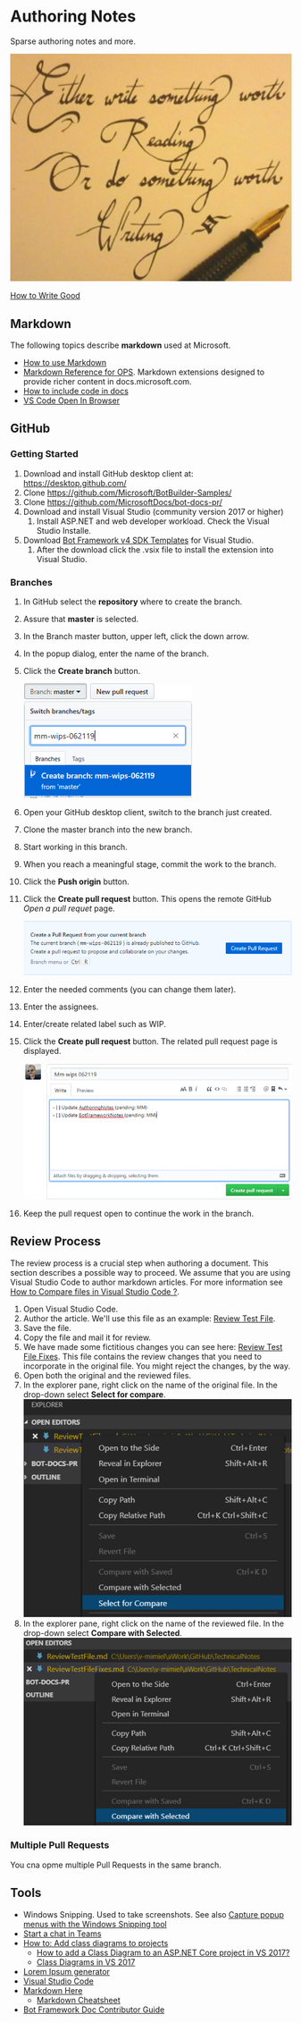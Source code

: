 # Authoring Notes

Sparse authoring notes and more.

![write_good](Media/Generic/write_good.PNG)

[How to Write Good](https://www.plainlanguage.gov/resources/humor/how-to-write-good/)

## Markdown

The following topics describe **markdown** used at Microsoft.

- [How to use Markdown](https://review.docs.microsoft.com/en-us/help/contribute/contribute-how-to-write-use-markdown?branch=master)
- [Markdown Reference for OPS](https://review.docs.microsoft.com/en-us/help/contribute/markdown-reference?branch=master).  Markdown extensions designed to provide richer content in docs.microsoft.com.
- [How to include code in docs](https://review.docs.microsoft.com/en-us/help/contribute/code-in-docs?branch=master)
- [VS Code Open In Browser](https://www.bing.com/videos/search?q=preview+visual+code+markdown+in+default+browser&view=detail&mid=C816AE112B86E16599DEC816AE112B86E16599DE&FORM=VIRE)

## GitHub

### Getting Started

1. Download and install GitHub desktop client at: https://desktop.github.com/ 
1. Clone https://github.com/Microsoft/BotBuilder-Samples/ 
1. Clone https://github.com/MicrosoftDocs/bot-docs-pr/  
1. Download  and install Visual Studio (community version 2017 or higher)
    1. Install ASP.NET and web developer workload. Check  the Visual Studio Installe. 
1. Download [Bot Framework v4 SDK Templates](https://marketplace.visualstudio.com/items?itemName=BotBuilder.botbuilderv4) for Visual Studio. 
    1. After the download click the .vsix file to install the extension into Visual Studio. 

### Branches

1. In GitHub select the **repository** where to create the branch.
1. Assure that **master** is selected.
1. In the Branch master button, upper left, click the down arrow. 
1. In the popup dialog, enter the name of the branch.
1. Click the **Create branch** button.

    ![github_create_branch](Media/Github/github_create_branch.PNG)

1. Open your GitHub desktop client, switch to the branch just created.
1. Clone the master branch into the new branch.
1. Start working in this branch.
1. When you reach a meaningful stage, commit the work to the branch.
1. Click the **Push origin** button.
1. Click the **Create pull request** button. This opens the remote GitHub *Open a pull requet* page. 

    ![github_create_branch](Media/Github/create_pr_button.PNG)

1. Enter the needed comments (you can change them later). 
1. Enter the assignees.
1. Enter/create related label such as WIP. 
1. Click the **Create pull request** button. The related pull request page is displayed.

   ![github_create_branch](Media/Github/create_pr_button_remote.PNG)

1. Keep the pull request open to continue the work in the branch.

## Review Process

The review process is a crucial step when authoring a document. This section describes a possible way to proceed.
We assume that you are using Visual Studio Code to author markdown articles.
For more information see [How to Compare files in Visual Studio Code ?](https://dailydotnettips.com/how-to-compare-files-in-visual-studio-code/).

1. Open Visual Studio Code.
1. Author the article. We'll use this file as an example: [Review Test File](ReviewTestFile.md).
1. Save the file.
1. Copy the file and mail it for review.
1. We have made some fictitious changes you can see here: [Review Test File Fixes](ReviewTestFileFixes.md).
This file contains the review changes that you need to incorporate in the original file. You might reject the changes, by the way.  
1. Open both the original and the reviewed files.
1. In the explorer pane, right click on the name of the original file. In the drop-down select **Select for compare**.
![Select for Compare](Media/Generic/SelectForCompare.PNG)
1. In the explorer pane, right click on the name of the reviewed file. In the drop-down select **Compare with Selected**.
![Select Compare with Selected](Media/Generic/CompareWithSelected.PNG)

### Multiple Pull Requests

You cna opme multiple Pull Requests in the same branch.


## Tools

- Windows Snipping. Used to take screenshots. See also [Capture popup menus with the Windows Snipping tool](https://pandlbisset.wordpress.com/2015/09/12/capture-popup-menus-with-the-windows-snipping-tool/)
- [Start a chat in Teams](https://support.office.com/en-us/article/Start-a-chat-in-Teams-0c71b32b-c050-4930-a887-5afbe742b3d8)
- [How to: Add class diagrams to projects](https://docs.microsoft.com/en-us/visualstudio/ide/class-designer/how-to-add-class-diagrams-to-projects?view=vs-2019)
  - [How to add a Class Diagram to an ASP.NET Core project in VS 2017?](https://stackoverflow.com/questions/52760190/how-to-add-a-class-diagram-to-an-asp-net-core-project-in-vs-2017/53799840#53799840)
  - [Class Diagrams in VS 2017](https://stackoverflow.com/questions/42233831/class-diagrams-in-vs-2017)
- [Lorem Ipsum generator](https://lipsum.com/)
- [Visual Studio Code](https://code.visualstudio.com/Download)
- [Markdown Here](https://github.com/adam-p/markdown-here)
  - [Markdown Cheatsheet](https://github.com/adam-p/markdown-here/wiki/Markdown-Cheatsheet)
- [Bot Framework Doc Contributor Guide](https://github.com/MicrosoftDocs/bot-docs-pr/tree/master/contributor-guide)



<!-- Testing. See Testing a Bot Using the Bot Framework Emulator section
Deploying. See Deploy a Bot to Azure section.
Knowledge of ASP.Net Core and asynchronous programming in C# -->

